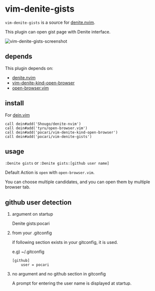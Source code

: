 # vim-denite-gists

`vim-denite-gists` is a source for [denite.nvim](https://github.com/Shougo/denite.nvim).

This plugin can open gist page with Denite interface.

![vim-denite-gists-screenshot](https://cloud.githubusercontent.com/assets/1496543/23336842/1fbe0a0a-fc1f-11e6-9d32-10ad6c4797c6.gif)

## depends

This plugin depends on:

* [denite.nvim](https://github.com/Shougo/denite.nvim)
* [vim-denite-kind-open-browser](https://github.com/pocari/vim-denite-kind-open-browser)
* [open-browser.vim](https://github.com/tyru/open-browser)

## install

For [dein.vim](https://github.com/Shougo/dein.vim)

   ```
   call dein#add('Shougo/denite-nvim')
   call dein#add('tyru/open-browser.vim')
   call dein#add('pocari/vim-denite-kind-open-browser')
   call dein#add('pocari/vim-denite-gists')
   ```

## usage

`:Denite gists`
or
`:Denite gists:[github user name]`

Default Action is `open` with `open-browser.vim`.

You can choose multiple candidates, and you can open them by multiple browser tab.

## github user detection

1. argument on startup

    Denite gists:pocari

2. from your .gitconfig
   
    if following section exists in your gitconfig, it is used.
    
    e.g) ~/.gitconfig
    ```
    [github]
    	user = pocari
    ```

3. no argument and no github section in gitconfig
    
    A prompt for entering the user name is displayed at startup.

